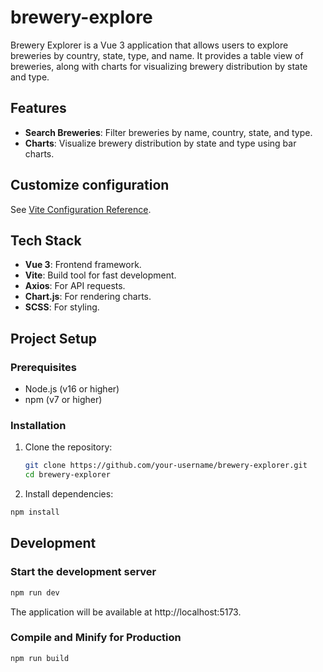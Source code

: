 # brewery-explore

Brewery Explorer is a Vue 3 application that allows users to explore breweries by country, state, type, and name. It provides a table view of breweries, along with charts for visualizing brewery distribution by state and type.

## Features

- **Search Breweries**: Filter breweries by name, country, state, and type.
- **Charts**: Visualize brewery distribution by state and type using bar charts.

## Customize configuration

See [Vite Configuration Reference](https://vite.dev/config/).

## Tech Stack

- **Vue 3**: Frontend framework.
- **Vite**: Build tool for fast development.
- **Axios**: For API requests.
- **Chart.js**: For rendering charts.
- **SCSS**: For styling.

## Project Setup

### Prerequisites

- Node.js (v16 or higher)
- npm (v7 or higher)

### Installation

1. Clone the repository:
   ```bash
   git clone https://github.com/your-username/brewery-explorer.git
   cd brewery-explorer


2. Install dependencies:

```sh
npm install
```

## Development

### Start the development server

```sh
npm run dev
```

The application will be available at http://localhost:5173.


### Compile and Minify for Production

```sh
npm run build
```
